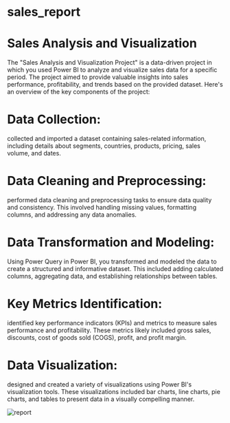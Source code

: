 # sales_report
# Sales Analysis and Visualization
The "Sales Analysis and Visualization Project" is a data-driven project in which you used Power BI to analyze and visualize sales data for a specific period. The project aimed to provide valuable insights into sales performance, profitability, and trends based on the provided dataset. Here's an overview of the key components of the project:
# Data Collection:
collected and imported a dataset containing sales-related information, including details about segments, countries, products, pricing, sales volume, and dates.
# Data Cleaning and Preprocessing:
performed data cleaning and preprocessing tasks to ensure data quality and consistency. This involved handling missing values, formatting columns, and addressing any data anomalies.
# Data Transformation and Modeling:
Using Power Query in Power BI, you transformed and modeled the data to create a structured and informative dataset. This included adding calculated columns, aggregating data, and establishing relationships between tables.
# Key Metrics Identification:
identified key performance indicators (KPIs) and metrics to measure sales performance and profitability. These metrics likely included gross sales, discounts, cost of goods sold (COGS), profit, and profit margin.
# Data Visualization:
designed and created a variety of visualizations using Power BI's visualization tools. These visualizations included bar charts, line charts, pie charts, and tables to present data in a visually compelling manner.





![report](https://github.com/nasluab11/sales_report/assets/132450450/5d210e4e-9a57-48a8-b94d-ebd6403df0aa)
